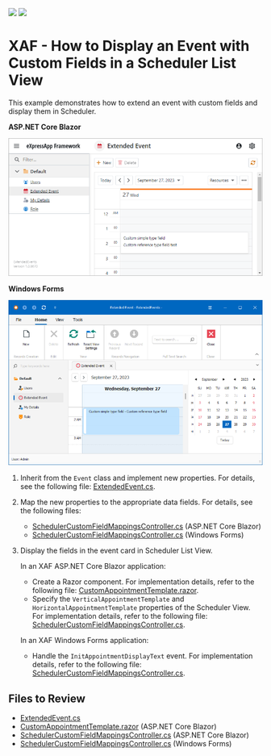<!-- default badges list -->
[![](https://img.shields.io/badge/Open_in_DevExpress_Support_Center-FF7200?style=flat-square&logo=DevExpress&logoColor=white)](https://supportcenter.devexpress.com/ticket/details/T1192313)
[![](https://img.shields.io/badge/📖_How_to_use_DevExpress_Examples-e9f6fc?style=flat-square)](https://docs.devexpress.com/GeneralInformation/403183)
<!-- default badges end -->
# XAF - How to Display an Event with Custom Fields in a Scheduler List View

This example demonstrates how to extend an event with custom fields and display them in Scheduler.

**ASP.NET Core Blazor**  

![|](xaf-blazor-extended-event-with-custom-fields-devexpress.png)

**Windows Forms**  

![](xaf-winforms-extended-event-with-custom-fields-devexpress.png)

1. Inherit from the `Event` class and implement new properties. For details, see the following file: [ExtendedEvent.cs](./CS/EFCore/ExtendedEvents.Module/BusinessObjects/ExtendedEvent.cs).
2. Map the new properties to the appropriate data fields. For details, see the following files:
   - [SchedulerCustomFieldMappingsController.cs](./CS/EFCore/ExtendedEvents.Blazor.Server/Controllers/SchedulerCustomFieldMappingsController.cs) (ASP.NET Core Blazor)
   - [SchedulerCustomFieldMappingsController.cs](./CS/EFCore/ExtendedEvents.Win/Controllers/SchedulerCustomFieldMappingsController.cs) (Windows Forms)
3. Display the fields in the event card in Scheduler List View.

   In an XAF ASP.NET Core Blazor application:
   - Create a Razor component. For implementation details, refer to the following file: [CustomAppointmentTemplate.razor](./CS/EFCore/ExtendedEvents.Blazor.Server/CustomAppointmentTemplate.razor).
   - Specify the `VerticalAppointmentTemplate` and `HorizontalAppointmentTemplate` properties of the Scheduler View. For implementation details, refer to the following file: [SchedulerCustomFieldMappingsController.cs](./CS/EFCore/ExtendedEvents.Blazor.Server/Controllers/SchedulerCustomFieldMappingsController.cs).

   In an XAF Windows Forms application:
   - Handle the `InitAppointmentDisplayText` event. For implementation details, refer to the following file: [SchedulerCustomFieldMappingsController.cs](./CS/EFCore/ExtendedEvents.Win/Controllers/SchedulerCustomFieldMappingsController.cs).

## Files to Review

- [ExtendedEvent.cs](./CS/EFCore/ExtendedEvents.Module/BusinessObjects/ExtendedEvent.cs)
- [CustomAppointmentTemplate.razor](./CS/EFCore/ExtendedEvents.Blazor.Server/CustomAppointmentTemplate.razor) (ASP.NET Core Blazor)
- [SchedulerCustomFieldMappingsController.cs](./CS/EFCore/ExtendedEvents.Blazor.Server/Controllers/SchedulerCustomFieldMappingsController.cs) (ASP.NET Core Blazor)
- [SchedulerCustomFieldMappingsController.cs](./CS/EFCore/ExtendedEvents.Win/Controllers/SchedulerCustomFieldMappingsController.cs) (Windows Forms)
